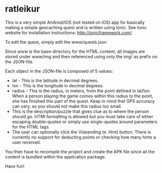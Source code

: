 ratleikur
=========

This is a very simple Android/iOS (not tested on iOS) app for basically making a simple geocaching quest and is written using Ionic. See Ionic website for installation instructions: http://ionicframework.com/

To edit the quest, simply edit the www/quests.json

Since www is the base-directory for the HTML content, all images are stored under www/img and then referenced using only the img/ as prefix on the JSON-file.

Each object in the JSON-file is composed of 5 values:
* lat - This is the latitude in decimal degrees.
* lon - This is the longitude in decimal degrees.
* radius - This is the radius, in meters, from the point defined in lat/lon. When a person playing the game comes within this radius to the point, she has finished this part of the quest. Keep in mind that GPS accuracy can vary, so you should not make this radius too small.
* This is the description/puzzle that gives clue as to where the person should go. HTMl formatting is allowed but you must take care of either escaping double-quotes or simply use single-quotes around parameters for the HTML tags.
* The user can optionally click the Vísbending (e. Hint) button. There is currently no support for deducting points or checking how many hints a user received.

You then have to recompile the project and create the APK file since all the content is bundled within the application package.

Have fun!
